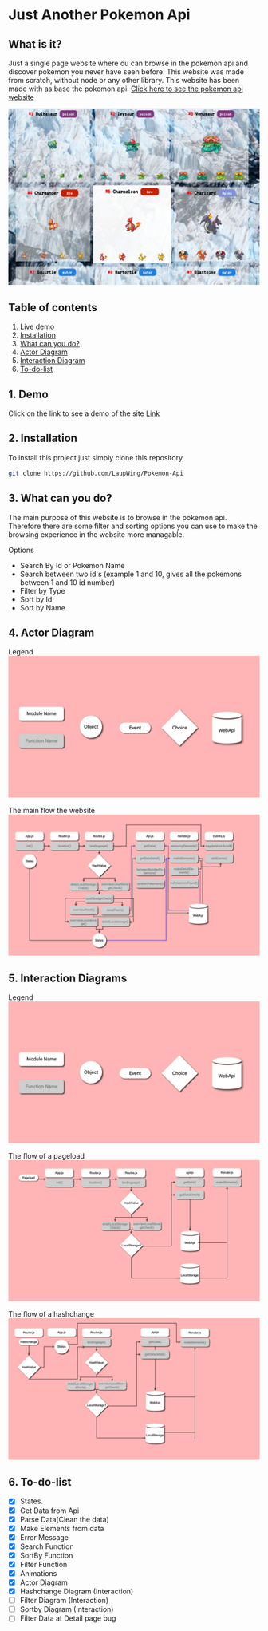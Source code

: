 # Just Another Pokemon Api

## What is it?
Just a single page website where ou can browse in the pokemon api and discover pokemon you never have seen before. This website was made from scratch, without node or any other library.
This website has been made with as base the pokemon api. [Click here to see the pokemon api website](https://pokeapi.co/)

![alt text](https://github.com/LaupWing/Pokemon-Api/blob/master/images/pokemonScreenshot.png)

## Table of contents
1. [Live demo](#1-Demo)
2. [Installation](#2-Installation)
3. [What can you do?](#3-What-can-you-do?)
4. [Actor Diagram](#4-Actor-Diagram)
5. [Interaction Diagram](#5-Interaction-Diagram)
6. [To-do-list](#6-To-do-list)

## 1. Demo
Click on the link to see a demo of the site
[Link](https://awesome-wozniak-081f9a.netlify.com/)

## 2. Installation
To install this project just simply clone this repository
```bash
git clone https://github.com/LaupWing/Pokemon-Api
```

## 3. What can you do?
The main purpose of this website is to browse in the pokemon api. Therefore there are some filter and sorting options you can use to make the browsing experience in the website more managable. 

Options
* Search By Id or Pokemon Name
* Search between two id's (example 1 and 10, gives all the pokemons between 1 and 10 id number)
* Filter by Type 
* Sort by Id
* Sort by Name

## 4. Actor Diagram 
Legend
![legend](https://github.com/LaupWing/Pokemon-Api/blob/master/images/legend.png)

The main flow the website
![actor diagram](https://github.com/LaupWing/Pokemon-Api/blob/master/images/Acto.png)

## 5. Interaction Diagrams
Legend
![legend](https://github.com/LaupWing/Pokemon-Api/blob/master/images/legend.png)

The flow of a pageload
![onload diagram](https://github.com/LaupWing/Pokemon-Api/blob/master/images/Pageload.png)

The flow of a hashchange 
![hashchange diagram](https://github.com/LaupWing/Pokemon-Api/blob/master/images/Hashchange.png)

## 6. To-do-list
 - [x] States.
 - [x] Get Data from Api
 - [x] Parse Data(Clean the data)
 - [x] Make Elements from data
 - [x] Error Message
 - [x] Search Function
 - [x] SortBy Function
 - [x] Filter Function
 - [x] Animations
 - [x] Actor Diagram
 - [x] Hashchange Diagram (Interaction)
 - [ ] Filter Diagram (Interaction)
 - [ ] Sortby Diagram (Interaction)
 - [ ] Filter Data at Detail page bug

